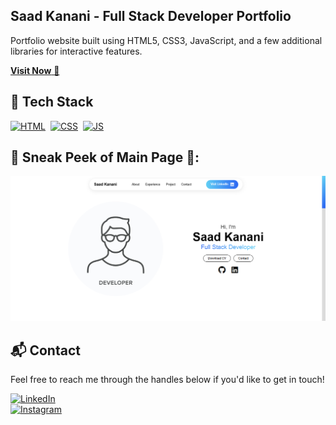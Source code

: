 ## Saad Kanani - Full Stack Developer Portfolio

Portfolio website built using HTML5, CSS3, JavaScript, and a few additional libraries for interactive features.

<a href="https://your-portfolio-link.com" target="_blank">**Visit Now** 🚀</a>

## 📌 Tech Stack
[![HTML](https://img.shields.io/badge/html5%20-%23E34F26.svg?&style=for-the-badge&logo=html5&logoColor=white)](https://github.com/yourusername/Portfolio-Website/search?l=html)&nbsp;
[![CSS](https://img.shields.io/badge/css3%20-%231572B6.svg?&style=for-the-badge&logo=css3&logoColor=white)](https://github.com/yourusername/Portfolio-Website/search?l=css)&nbsp;
[![JS](https://img.shields.io/badge/javascript%20-%23323330.svg?&style=for-the-badge&logo=javascript&logoColor=%23F7DF1E)](https://github.com/yourusername/Portfolio-Website/search?l=javascript)

## 📌 Sneak Peek of Main Page 🙈:

![Portfolio Preview](images/review.png)

## 📬 Contact

Feel free to reach me through the handles below if you'd like to get in touch!

[![LinkedIn](https://img.shields.io/badge/LinkedIn-0077B5?style=for-the-badge&logo=linkedin&logoColor=white)](https://www.linkedin.com/in/saad-kanani)  
[![Instagram](https://img.shields.io/badge/Instagram-E4405F?style=for-the-badge&logo=instagram&logoColor=white)](https://www.instagram.com/saad__kanani/)